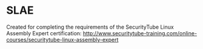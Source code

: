 # SLAE

Created for completing the requirements of the SecurityTube Linux Assembly Expert certification: http://www.securitytube-training.com/online-courses/securitytube-linux-assembly-expert
